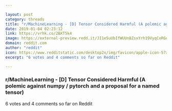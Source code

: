 ```yaml
---

layout: post
category: threads
title: "r/MachineLearning - [D] Tensor Considered Harmful (A polemic against numpy / pytorch and a proposal for a named tensor)"
date: 2019-01-04 02:23:12
link: https://vrhk.co/2BXT5k4
image: https://external-preview.redd.it/JI1e5uUbIfWUUn8ZsxYrh19VyqCxRGqRZ8TxfeAP02Q.jpg?auto=webp&s=4c634eae8c45a891537d7267e53e60ba0c414469
domain: reddit.com
author: "reddit"
icon: https://www.redditstatic.com/desktop2x/img/favicon/apple-icon-57x57.png
excerpt: "6 votes and 4 comments so far on Reddit"

---
```


### r/MachineLearning - [D] Tensor Considered Harmful (A polemic against numpy / pytorch and a proposal for a named tensor)

6 votes and 4 comments so far on Reddit